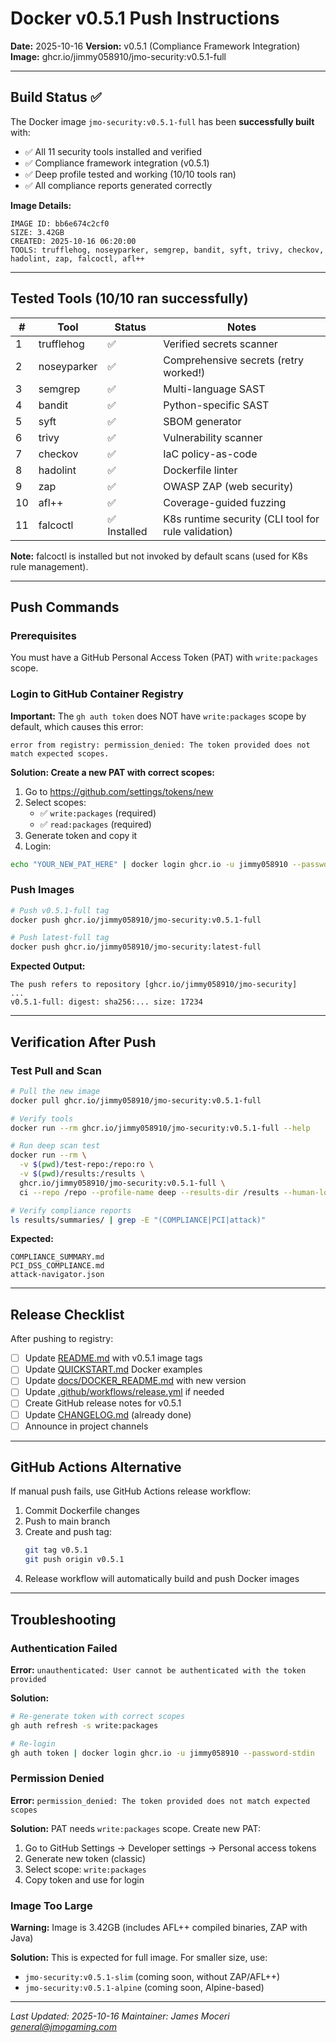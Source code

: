 # Docker v0.5.1 Push Instructions

**Date:** 2025-10-16
**Version:** v0.5.1 (Compliance Framework Integration)
**Image:** ghcr.io/jimmy058910/jmo-security:v0.5.1-full

---

## Build Status ✅

The Docker image `jmo-security:v0.5.1-full` has been **successfully built** with:

- ✅ All 11 security tools installed and verified
- ✅ Compliance framework integration (v0.5.1)
- ✅ Deep profile tested and working (10/10 tools ran)
- ✅ All compliance reports generated correctly

**Image Details:**

```
IMAGE ID: bb6e674c2cf0
SIZE: 3.42GB
CREATED: 2025-10-16 06:20:00
TOOLS: trufflehog, noseyparker, semgrep, bandit, syft, trivy, checkov, hadolint, zap, falcoctl, afl++
```

---

## Tested Tools (10/10 ran successfully)

| # | Tool | Status | Notes |
|---|------|--------|-------|
| 1 | trufflehog | ✅ | Verified secrets scanner |
| 2 | noseyparker | ✅ | Comprehensive secrets (retry worked!) |
| 3 | semgrep | ✅ | Multi-language SAST |
| 4 | bandit | ✅ | Python-specific SAST |
| 5 | syft | ✅ | SBOM generator |
| 6 | trivy | ✅ | Vulnerability scanner |
| 7 | checkov | ✅ | IaC policy-as-code |
| 8 | hadolint | ✅ | Dockerfile linter |
| 9 | zap | ✅ | OWASP ZAP (web security) |
| 10 | afl++ | ✅ | Coverage-guided fuzzing |
| 11 | falcoctl | ✅ Installed | K8s runtime security (CLI tool for rule validation) |

**Note:** falcoctl is installed but not invoked by default scans (used for K8s rule management).

---

## Push Commands

### Prerequisites

You must have a GitHub Personal Access Token (PAT) with `write:packages` scope.

### Login to GitHub Container Registry

**Important:** The `gh auth token` does NOT have `write:packages` scope by default, which causes this error:

```text
error from registry: permission_denied: The token provided does not match expected scopes.
```

**Solution: Create a new PAT with correct scopes:**

1. Go to <https://github.com/settings/tokens/new>
2. Select scopes:
   - ✅ `write:packages` (required)
   - ✅ `read:packages` (required)
3. Generate token and copy it
4. Login:

```bash
echo "YOUR_NEW_PAT_HERE" | docker login ghcr.io -u jimmy058910 --password-stdin
```

### Push Images

```bash
# Push v0.5.1-full tag
docker push ghcr.io/jimmy058910/jmo-security:v0.5.1-full

# Push latest-full tag
docker push ghcr.io/jimmy058910/jmo-security:latest-full
```

**Expected Output:**
```
The push refers to repository [ghcr.io/jimmy058910/jmo-security]
...
v0.5.1-full: digest: sha256:... size: 17234
```

---

## Verification After Push

### Test Pull and Scan

```bash
# Pull the new image
docker pull ghcr.io/jimmy058910/jmo-security:v0.5.1-full

# Verify tools
docker run --rm ghcr.io/jimmy058910/jmo-security:v0.5.1-full --help

# Run deep scan test
docker run --rm \
  -v $(pwd)/test-repo:/repo:ro \
  -v $(pwd)/results:/results \
  ghcr.io/jimmy058910/jmo-security:v0.5.1-full \
  ci --repo /repo --profile-name deep --results-dir /results --human-logs

# Verify compliance reports
ls results/summaries/ | grep -E "(COMPLIANCE|PCI|attack)"
```

**Expected:**
```
COMPLIANCE_SUMMARY.md
PCI_DSS_COMPLIANCE.md
attack-navigator.json
```

---

## Release Checklist

After pushing to registry:

- [ ] Update [README.md](../README.md) with v0.5.1 image tags
- [ ] Update [QUICKSTART.md](../QUICKSTART.md) Docker examples
- [ ] Update [docs/DOCKER_README.md](DOCKER_README.md) with new version
- [ ] Update [.github/workflows/release.yml](../.github/workflows/release.yml) if needed
- [ ] Create GitHub release notes for v0.5.1
- [ ] Update [CHANGELOG.md](../CHANGELOG.md) (already done)
- [ ] Announce in project channels

---

## GitHub Actions Alternative

If manual push fails, use GitHub Actions release workflow:

1. Commit Dockerfile changes
2. Push to main branch
3. Create and push tag:
   ```bash
   git tag v0.5.1
   git push origin v0.5.1
   ```
4. Release workflow will automatically build and push Docker images

---

## Troubleshooting

### Authentication Failed

**Error:** `unauthenticated: User cannot be authenticated with the token provided`

**Solution:**
```bash
# Re-generate token with correct scopes
gh auth refresh -s write:packages

# Re-login
gh auth token | docker login ghcr.io -u jimmy058910 --password-stdin
```

### Permission Denied

**Error:** `permission_denied: The token provided does not match expected scopes`

**Solution:** PAT needs `write:packages` scope. Create new PAT:
1. Go to GitHub Settings → Developer settings → Personal access tokens
2. Generate new token (classic)
3. Select scope: `write:packages`
4. Copy token and use for login

### Image Too Large

**Warning:** Image is 3.42GB (includes AFL++ compiled binaries, ZAP with Java)

**Solution:** This is expected for full image. For smaller size, use:
- `jmo-security:v0.5.1-slim` (coming soon, without ZAP/AFL++)
- `jmo-security:v0.5.1-alpine` (coming soon, Alpine-based)

---

*Last Updated: 2025-10-16*
*Maintainer: James Moceri <general@jmogaming.com>*
